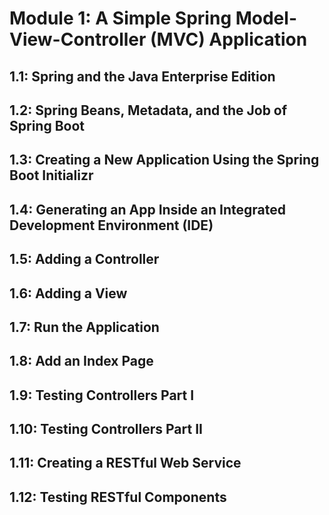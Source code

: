 # Module 1: A Simple Spring Model-View-Controller (MVC) Application
## 1.1: Spring and the Java Enterprise Edition
## 1.2: Spring Beans, Metadata, and the Job of Spring Boot
## 1.3: Creating a New Application Using the Spring Boot Initializr
## 1.4: Generating an App Inside an Integrated Development Environment (IDE)
## 1.5: Adding a Controller
## 1.6: Adding a View
## 1.7: Run the Application
## 1.8: Add an Index Page
## 1.9: Testing Controllers Part I
## 1.10: Testing Controllers Part II
## 1.11: Creating a RESTful Web Service
## 1.12: Testing RESTful Components
